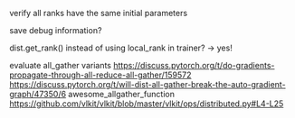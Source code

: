 verify all ranks have the same initial parameters

save debug information? 

dist.get_rank() instead of using local_rank in trainer? -> yes!

evaluate all_gather variants
https://discuss.pytorch.org/t/do-gradients-propagate-through-all-reduce-all-gather/159572
https://discuss.pytorch.org/t/will-dist-all-gather-break-the-auto-gradient-graph/47350/6
awesome_allgather_function
https://github.com/vlkit/vlkit/blob/master/vlkit/ops/distributed.py#L4-L25